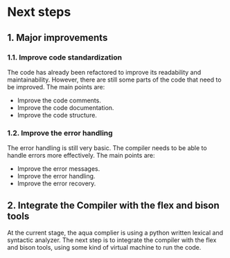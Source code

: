 # Next steps

## 1. Major improvements

### 1.1. Improve code standardization

The code has already been refactored to improve its readability and maintainability. However, there are still some parts of the code that need to be improved. The main points are:

- Improve the code comments.
- Improve the code documentation.
- Improve the code structure.

### 1.2. Improve the error handling

The error handling is still very basic. The compiler needs to be able to handle errors more effectively. The main points are:

- Improve the error messages.
- Improve the error handling.
- Improve the error recovery.

## 2. Integrate the Compiler with the flex and bison tools

At the current stage, the aqua complier is using a python written lexical and syntactic analyzer. The next step is to integrate the compiler with the flex and bison tools, using some kind of virtual machine to run the code.